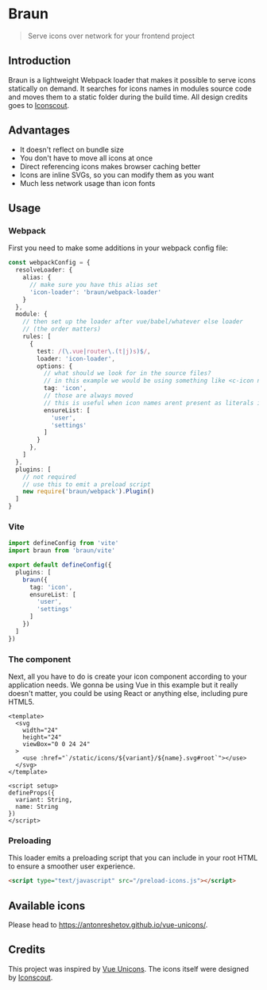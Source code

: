 # Braun
>Serve icons over network for your frontend project

## Introduction

Braun is a lightweight Webpack loader that makes it possible to serve icons statically on demand. It searches for icons names in modules source code and moves them to a static folder during the build time. All design credits goes to [Iconscout](https://github.com/iconscout/unicons).

## Advantages

- It doesn't reflect on bundle size
- You don't have to move all icons at once
- Direct referencing icons makes browser caching better
- Icons are inline SVGs, so you can modify them as you want
- Much less network usage than icon fonts

## Usage

### Webpack

First you need to make some additions in your webpack config file:

```typescript
const webpackConfig = {
  resolveLoader: {
    alias: {
      // make sure you have this alias set
      'icon-loader': 'braun/webpack-loader'
    }
  },
  module: {
    // then set up the loader after vue/babel/whatever else loader
    // (the order matters)
    rules: [
      {
        test: /(\.vue|router\.(t|j)s)$/,
        loader: 'icon-loader',
        options: {
          // what should we look for in the source files?
          // in this example we would be using something like <c-icon name="user" /> in our source files
          tag: 'icon',
          // those are always moved
          // this is useful when icon names arent present as literals in files
          ensureList: [
            'user',
            'settings'
          ]
        }
      },
    ]
  },
  plugins: [
    // not required
    // use this to emit a preload script
    new require('braun/webpack').Plugin()
  ]
}
```

### Vite

```typescript
import defineConfig from 'vite'
import braun from 'braun/vite'

export default defineConfig({
  plugins: [
    braun({
      tag: 'icon',
      ensureList: [
        'user',
        'settings'
      ]
    })
  ]
})
```

### The component

Next, all you have to do is create your icon component according to your application needs. We gonna be using Vue in this example but it really doesn't matter, you could be using React or anything else, including pure HTML5.

```vue
<template>
  <svg
    width="24"
    height="24"
    viewBox="0 0 24 24"
  >
    <use :href="`/static/icons/${variant}/${name}.svg#root`"></use>
  </svg>
</template>

<script setup>
defineProps({
  variant: String,
  name: String
})
</script>
```

### Preloading

This loader emits a preloading script that you can include in your root HTML to ensure a smoother user experience.
```html
<script type="text/javascript" src="/preload-icons.js"></script>
```

## Available icons

Please head to https://antonreshetov.github.io/vue-unicons/.

## Credits
This project was inspired by [Vue Unicons](https://github.com/antonreshetov/vue-unicons). The icons itself were designed by [Iconscout](https://github.com/iconscout/unicons).
